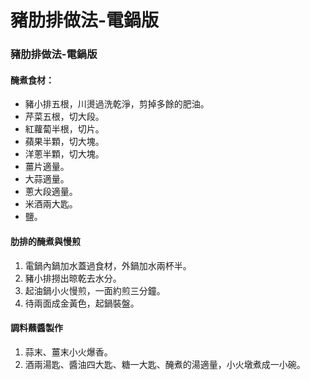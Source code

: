 # 豬肋排做法-電鍋版

###  豬肋排做法-電鍋版 
#### 醃煮食材：
- 豬小排五根，川燙過洗乾淨，剪掉多餘的肥油。
- 芹菜五根，切大段。
- 紅蘿蔔半根，切片。
- 蘋果半顆，切大塊。
- 洋蔥半顆，切大塊。
- 薑片適量。
- 大蒜適量。
- 蔥大段適量。
- 米酒兩大匙。
- 鹽。

#### 肋排的醃煮與慢煎
1. 電鍋內鍋加水蓋過食材，外鍋加水兩杯半。
2. 豬小排撈出晾乾去水分。
3. 起油鍋小火慢煎，一面約煎三分鐘。
4. 待兩面成金黃色，起鍋裝盤。

#### 調料蘸醬製作
1. 蒜末、薑末小火爆香。
2. 酒兩湯匙、醬油四大匙、糖一大匙、醃煮的湯適量，小火墩煮成一小碗。


